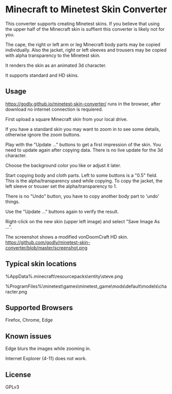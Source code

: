 # Minecraft to Minetest Skin Converter

This converter supports creating Minetest skins. If you believe that using the upper half of the Minecraft skin is suffient this converter is likely not for you.

The cape, the right or left arm or leg Minecraft body parts may be copied individually.
Also the jacket, right or left sleeves and trousers may be copied with alpha transparency to the Minetest skin.

It renders the skin as an animated 3d character.

It supports standard and HD skins.

Usage
-------

https://godly.github.io/minetest-skin-converter/ runs in the browser, after download no internet connection is requiered.

First upload a square Minecraft skin from your local drive.

If you have a standard skin you may want to zoom in to see some details, otherwise ignore the zoom buttons.

Play with the "Update ..." buttons to get a first impression of the skin. You need to update again after copying data. There is no live update for the 3d character.

Choose the background color you like or adjust it later.

Start copying body and cloth parts. Left to some buttons is a "0.5" field. This is the alpha/transparency used while copying.
To copy the jacket, the left sleeve or trouser set the alpha/transparency to 1.

There is no "Undo" button, you have to copy another body part to 'undo' things.

Use the "Update ..." buttons again to verify the result.

Right-click on the new skin (upper left image) and select "Save Image As ...".

The screenshot shows a modified vonDoomCraft HD skin.
https://github.com/godly/minetest-skin-converter/blob/master/screenshot.png

Typical skin locations
-------

%AppData%\.minecraft\resourcepacks\entity\steve.png

%ProgramFiles%\minetest\games\minetest_game\mods\default\models\character.png

Supported Browsers
-------

Firefox, Chrome, Edge

Known issues
-------

Edge blurs the images while zooming in.

Internet Explorer (4-11) does not work.

License
-------

GPLv3
